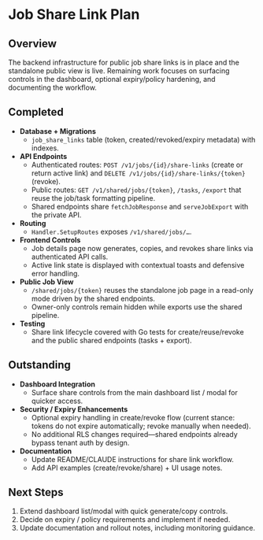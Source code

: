 # Job Share Link Plan

## Overview

The backend infrastructure for public job share links is in place and the standalone public view is live. Remaining work focuses on surfacing controls in the dashboard, optional expiry/policy hardening, and documenting the workflow.

## Completed

- **Database + Migrations**
  - `job_share_links` table (token, created/revoked/expiry metadata) with indexes.
- **API Endpoints**
  - Authenticated routes: `POST /v1/jobs/{id}/share-links` (create or return active link) and `DELETE /v1/jobs/{id}/share-links/{token}` (revoke).
  - Public routes: `GET /v1/shared/jobs/{token}`, `/tasks`, `/export` that reuse the job/task formatting pipeline.
  - Shared endpoints share `fetchJobResponse` and `serveJobExport` with the private API.
- **Routing**
  - `Handler.SetupRoutes` exposes `/v1/shared/jobs/…`.
- **Frontend Controls**
  - Job details page now generates, copies, and revokes share links via authenticated API calls.
  - Active link state is displayed with contextual toasts and defensive error handling.
- **Public Job View**
  - `/shared/jobs/{token}` reuses the standalone job page in a read-only mode driven by the shared endpoints.
  - Owner-only controls remain hidden while exports use the shared pipeline.
- **Testing**
  - Share link lifecycle covered with Go tests for create/reuse/revoke and the public shared endpoints (tasks + export).

## Outstanding

- **Dashboard Integration**
  - Surface share controls from the main dashboard list / modal for quicker access.
- **Security / Expiry Enhancements**
  - Optional expiry handling in create/revoke flow (current stance: tokens do not expire automatically; revoke manually when needed).
  - No additional RLS changes required—shared endpoints already bypass tenant auth by design.
- **Documentation**
  - Update README/CLAUDE instructions for share link workflow.
  - Add API examples (create/revoke/share) + UI usage notes.

## Next Steps

1. Extend dashboard list/modal with quick generate/copy controls.
2. Decide on expiry / policy requirements and implement if needed.
3. Update documentation and rollout notes, including monitoring guidance.
